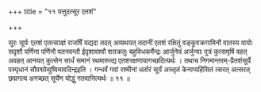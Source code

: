 +++
title = "११ यत्तुदत्सूर एतशं"

+++

सूरः सूर्यः एतशं एतत्सञ्ज्ञं राजर्षिं यद्यदा तदत् अव्यथयत् तदानीं एतशं रक्षितुं वङ्कूवक्रगामिनौ वातस्य वायोः सदृशौ पर्णिना पर्णिनौ पतनवन्तौ ईदृशावश्वौ शतक्रतुः बहुविधकर्मेन्द्रः आर्जुनेयं अर्जुन्याः पुत्रं कुत्समृषिं वहत् अवहत् आनयत् कुत्सेन सार्धं समानं रथमारुत्द्य एतशरक्षणायागच्छदित्यर्थः । तथाच निगमान्तरम्-प्रैतशंसूर्ये पस्पृधानं सौवश्व्येसुष्विमावदिन्द्रइति । गन्धर्वं गवां रश्मीनां धर्तारं सूर्यं अस्तृतं केनाप्यहिंसितं त्सरत् अत्सरत् छद्मगत्य अगच्छत् सूर्येण योद्धुं गतवानित्यर्थः ॥ ११ ॥